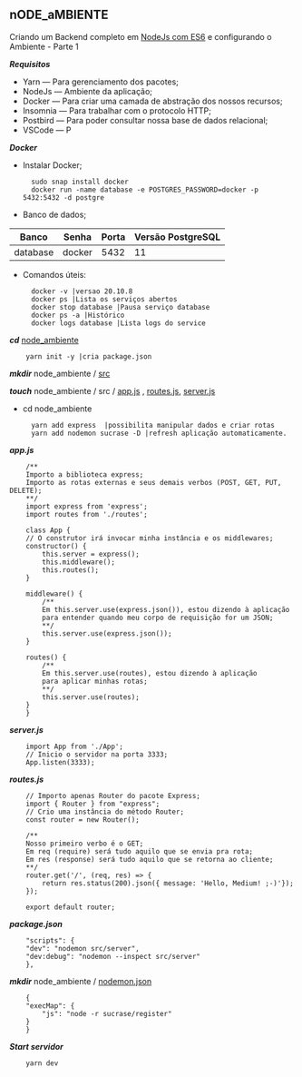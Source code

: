 nODE_aMBIENTE
-
Criando um Backend completo em [NodeJs com ES6](https://medium.com/@flavio.ever/criando-um-backend-completo-em-nodejs-com-es6-e-configurando-o-ambiente-parte-1-8c271a010c9c) e configurando o Ambiente - Parte 1

***Requisitos***

- Yarn — Para gerenciamento dos pacotes;
- NodeJs — Ambiente da aplicação;
- Docker — Para criar uma camada de abstração dos nossos recursos;
- Insomnia — Para trabalhar com o protocolo HTTP;
- Postbird — Para poder consultar nossa base de dados relacional;
- VSCode — P

***Docker***

- Instalar Docker;

        sudo snap install docker 
        docker run -name database -e POSTGRES_PASSWORD=docker -p 5432:5432 -d postgre

- Banco de dados; 

Banco | Senha | Porta | Versão PostgreSQL 
---|---|---|---|
database |  docker | 5432 | 11

- Comandos úteis:

        docker -v |versao 20.10.8
        docker ps |Lista os serviços abertos
        docker stop database |Pausa serviço database
        docker ps -a |Histórico
        docker logs database |Lista logs do service

***cd*** [node_ambiente]()

        yarn init -y |cria package.json

***mkdir*** node_ambiente / [src]()

***touch*** node_ambiente / src / [app.js]() , [routes.js](), [server.js]()

- cd node_ambiente

        yarn add express  |possibilita manipular dados e criar rotas 
        yarn add nodemon sucrase -D |refresh aplicação automaticamente.

***app.js***

        /**
        Importo a biblioteca express;
        Importo as rotas externas e seus demais verbos (POST, GET, PUT, DELETE);
        **/
        import express from 'express';
        import routes from './routes';

        class App {
        // O construtor irá invocar minha instância e os middlewares;
        constructor() {
            this.server = express();
            this.middleware();
            this.routes();
        }

        middleware() {
            /** 
            Em this.server.use(express.json()), estou dizendo à aplicação
            para entender quando meu corpo de requisição for um JSON; 
            **/
            this.server.use(express.json());
        }

        routes() {
            /**
            Em this.server.use(routes), estou dizendo à aplicação
            para aplicar minhas rotas;
            **/
            this.server.use(routes);
        }
        }

***server.js***

        import App from './App';
        // Inicio o servidor na porta 3333;
        App.listen(3333);

***routes.js***

        // Importo apenas Router do pacote Express;
        import { Router } from "express";
        // Crio uma instância do método Router;
        const router = new Router();

        /**
        Nosso primeiro verbo é o GET;
        Em req (require) será tudo aquilo que se envia pra rota;
        Em res (response) será tudo aquilo que se retorna ao cliente;
        **/
        router.get('/', (req, res) => {
            return res.status(200).json({ message: 'Hello, Medium! ;-)'});
        });

        export default router;

***package.json***

        "scripts": {
        "dev": "nodemon src/server",
        "dev:debug": "nodemon --inspect src/server"
        },

***mkdir*** node_ambiente / [nodemon.json]()

        {
        "execMap": {
            "js": "node -r sucrase/register"
        }
        }

***Start servidor***

        yarn dev